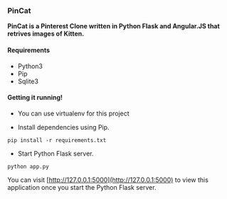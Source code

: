 ### PinCat

**PinCat is a Pinterest Clone written in Python Flask and Angular.JS that retrives images of Kitten.**


#### Requirements
* Python3
* Pip
* Sqlite3

#### Getting it running!

* You can use virtualenv for this project

* Install dependencies using Pip.

```
pip install -r requirements.txt
```

* Start Python Flask server.

```
python app.py
```

You can visit [http://127.0.0.1:5000](http://127.0.0.1:5000) to view this application once you start the Python Flask server.